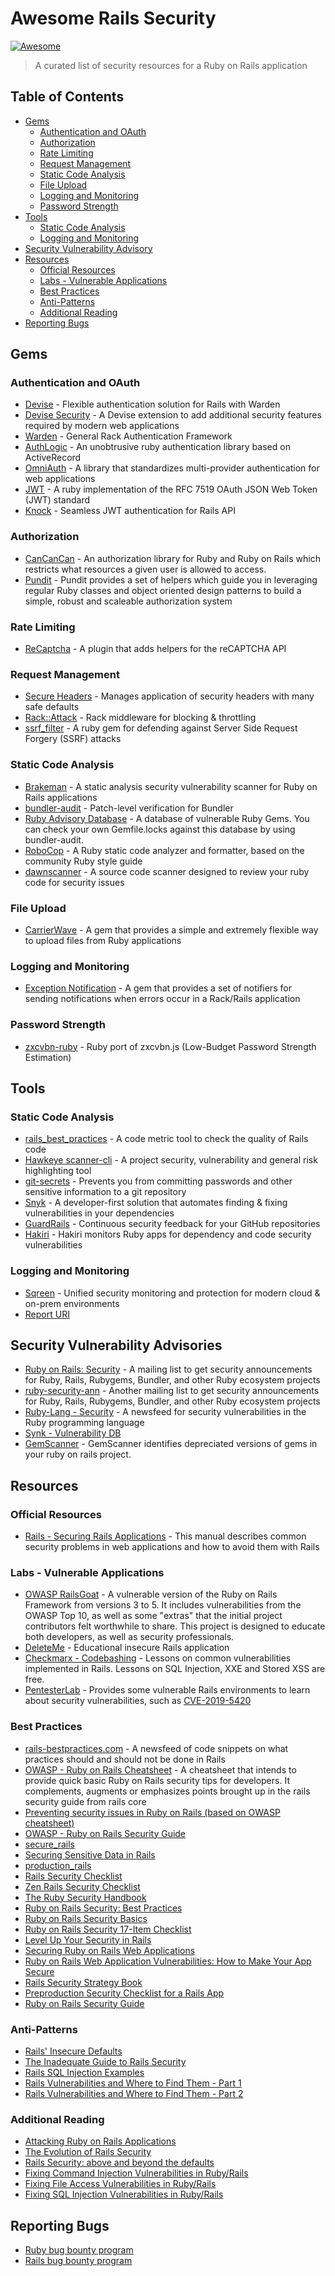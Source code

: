 # Awesome Rails Security
[![Awesome](https://awesome.re/badge.svg)](https://awesome.re)

> A curated list of security resources for a Ruby on Rails application

## Table of Contents

- [Gems](#gems)
    - [Authentication and OAuth](#authentication-and-oauth)
    - [Authorization](#authorization)
    - [Rate Limiting](#rate-limiting)
    - [Request Management](#request-management)
    - [Static Code Analysis](#static-code-analysis)
    - [File Upload](#file-upload)
    - [Logging and Monitoring](#logging-and-monitoring0)
    - [Password Strength](#password-strength)
- [Tools](#tools)
    - [Static Code Analysis](#static-code-analysis)
    - [Logging and Monitoring](#logging-and-monitoring)
- [Security Vulnerability Advisory](#security-vulnerability-advisory)
- [Resources](#resources)
    - [Official Resources](#static-code-analysis)
    - [Labs - Vulnerable Applications](#labs-vulnerable-applications)
    - [Best Practices](#best-practices)
    - [Anti-Patterns](#anti-patterns)
    - [Additional Reading](#additional-reading)
- [Reporting Bugs](#reporting-bugs)

## Gems

### Authentication and OAuth
- [Devise](https://github.com/plataformatec/devise) - Flexible authentication solution for Rails with Warden
- [Devise Security](https://github.com/devise-security/devise-security) - A Devise extension to add additional security features required by modern web applications
- [Warden](https://github.com/wardencommunity/warden) - General Rack Authentication Framework
- [AuthLogic](https://github.com/binarylogic/authlogic) - An unobtrusive ruby authentication library based on ActiveRecord
- [OmniAuth](https://github.com/omniauth/omniauth) - A library that standardizes multi-provider authentication for web applications
- [JWT](https://github.com/jwt/ruby-jwt) - A ruby implementation of the RFC 7519 OAuth JSON Web Token (JWT) standard
- [Knock](https://github.com/nsarno/knock) - Seamless JWT authentication for Rails API

### Authorization
- [CanCanCan](https://github.com/CanCanCommunity/cancancan) - An authorization library for Ruby and Ruby on Rails which restricts what resources a given user is allowed to access.
- [Pundit](https://github.com/varvet/pundit) - Pundit provides a set of helpers which guide you in leveraging regular Ruby classes and object oriented design patterns to build a simple, robust and scaleable authorization system

### Rate Limiting
- [ReCaptcha](https://github.com/ambethia/recaptcha/) - A plugin that adds helpers for the reCAPTCHA API

### Request Management
- [Secure Headers](https://github.com/twitter/secure_headers) - Manages application of security headers with many safe defaults
- [Rack::Attack](https://github.com/kickstarter/rack-attack) - Rack middleware for blocking & throttling
- [ssrf_filter](https://github.com/arkadiyt/ssrf_filter) - A ruby gem for defending against Server Side Request Forgery (SSRF) attacks

### Static Code Analysis
- [Brakeman](https://github.com/presidentbeef/brakeman) - A static analysis security vulnerability scanner for Ruby on Rails applications
- [bundler-audit](https://github.com/rubysec/bundler-audit) - Patch-level verification for Bundler
- [Ruby Advisory Database](https://github.com/rubysec/ruby-advisory-db) - A database of vulnerable Ruby Gems. You can check your own Gemfile.locks against this database by using bundler-audit.
- [RoboCop](https://github.com/rubocop-hq/rubocop) - A Ruby static code analyzer and formatter, based on the community Ruby style guide
- [dawnscanner](https://github.com/thesp0nge/dawnscanner) - A source code scanner designed to review your ruby code for security issues

### File Upload
- [CarrierWave](https://github.com/carrierwaveuploader/carrierwave) - A gem that provides a simple and extremely flexible way to upload files from Ruby applications

### Logging and Monitoring
- [Exception Notification](https://github.com/smartinez87/exception_notification) - A gem that provides a set of notifiers for sending notifications when errors occur in a Rack/Rails application

### Password Strength
- [zxcvbn-ruby](https://github.com/envato/zxcvbn-ruby) - Ruby port of zxcvbn.js (Low-Budget Password Strength Estimation)

## Tools

### Static Code Analysis
- [rails_best_practices](https://github.com/flyerhzm/rails_best_practices) - A code metric tool to check the quality of Rails code
- [Hawkeye scanner-cli](https://github.com/hawkeyesec/scanner-cli) - A project security, vulnerability and general risk highlighting tool
- [git-secrets](https://github.com/awslabs/git-secrets) - Prevents you from committing passwords and other sensitive information to a git repository
- [Snyk](https://snyk.io) - A developer-first solution that automates finding & fixing vulnerabilities in your dependencies
- [GuardRails](https://www.guardrails.io/) - Continuous security feedback for your GitHub repositories
- [Hakiri](https://hakiri.io/) - Hakiri monitors Ruby apps for dependency and code security vulnerabilities


### Logging and Monitoring
- [Sqreen](https://www.sqreen.com/) - Unified security monitoring and protection for modern cloud & on-prem environments
- [Report URI](https://report-uri.com/)

## Security Vulnerability Advisories
- [Ruby on Rails: Security](https://groups.google.com/forum/?fromgroups#!forum/rubyonrails-security) - A mailing list to get security announcements for Ruby, Rails, Rubygems, Bundler, and other Ruby ecosystem projects
- [ruby-security-ann](https://groups.google.com/forum/#!forum/ruby-security-ann) - Another mailing list to get security announcements for Ruby, Rails, Rubygems, Bundler, and other Ruby ecosystem projects
- [Ruby-Lang - Security](https://www.ruby-lang.org/en/security/) - A newsfeed for security vulnerabilities in the Ruby programming language
- [Synk - Vulnerability DB](https://snyk.io/vuln/?type=rubygems)
- [GemScanner](https://github.com/Splint3r7/GemScanner) - GemScanner identifies depreciated versions of gems in your ruby on rails project.

## Resources

### Official Resources
- [Rails - Securing Rails Applications](https://guides.rubyonrails.org/security.html) - This manual describes common security problems in web applications and how to avoid them with Rails


### Labs - Vulnerable Applications
- [OWASP RailsGoat](https://github.com/OWASP/railsgoat) - A vulnerable version of the Ruby on Rails Framework from versions 3 to 5. It includes vulnerabilities from the OWASP Top 10, as well as some "extras" that the initial project contributors felt worthwhile to share. This project is designed to educate both developers, as well as security professionals.
- [DeleteMe](https://github.com/rietta/DeleteMe) - Educational insecure Rails application
- [Checkmarx - Codebashing](https://free.codebashing.com/courses/ruby) - Lessons on common vulnerabilities implemented in Rails. Lessons on SQL Injection, XXE and Stored XSS are free.
- [PentesterLab](https://pentesterlab.com/exercises/) - Provides some vulnerable Rails environments to learn about security vulnerabilities, such as [CVE-2019-5420](https://pentesterlab.com/exercises/cve-2019-5420)

### Best Practices
- [rails-bestpractices.com](https://rails-bestpractices.com/) - A newsfeed of code snippets on what practices should and should not be done in Rails 
- [OWASP - Ruby on Rails Cheatsheet](https://github.com/OWASP/CheatSheetSeries/blob/master/cheatsheets/Ruby_on_Rails_Cheatsheet.md) - A cheatsheet that intends to provide quick basic Ruby on Rails security tips for developers. It complements, augments or emphasizes points brought up in the rails security guide from rails core
- [Preventing security issues in Ruby on Rails (based on OWASP cheatsheet)](https://medium.com/kkempin/preventing-security-issues-in-ruby-on-rails-based-on-owasp-cheatsheet-2fbca18b6a85)
- [OWASP - Ruby on Rails Security Guide](https://www.owasp.org/images/8/89/Rails_Security_2.pdf)
- [secure_rails](https://github.com/ankane/secure_rails)
- [Securing Sensitive Data in Rails](https://ankane.org/sensitive-data-rails)
- [production_rails](https://github.com/ankane/production_rails)
- [Rails Security Checklist](https://github.com/eliotsykes/rails-security-checklist)
- [Zen Rails Security Checklist
](https://github.com/brunofacca/zen-rails-security-checklist)
- [The Ruby Security Handbook](https://www.sqreen.com/checklists/ruby-security-handbook)
- [Ruby on Rails Security: Best Practices](https://www.codementor.io/ruby-on-rails/tutorial/ruby-on-rails-security-best-practices)
- [Ruby on Rails Security Basics](https://www.netsparker.com/blog/web-security/ruby-on-rails-security-basics/)
- [Ruby on Rails Security 17-Item Checklist](https://www.engineyard.com/blog/ruby-on-rails-security-checklist)
- [Level Up Your Security in Rails](https://blog.codeship.com/level-up-your-security-in-rails/)
- [Securing Ruby on Rails Web Applications](https://www.immun.io/hubfs/Immunio_2016/Content/Marketing/Securing_Ruby_on_Rails_Web_Applications_eBook.pdf)
- [Ruby on Rails Web Application Vulnerabilities: How to Make Your App Secure](https://rubygarage.org/blog/ruby-on-rails-web-application-vulnerabilities-how-to-make-your-app-secure)
- [Rails Security Strategy Book](https://bauland42.com/ruby-on-rails-security-strategy)
- [Preproduction Security Checklist for a Rails App](https://blog.codeship.com/preproduction-checklist-for-a-rails-app/)
- [Ruby on Rails Security Guide](https://sloboda-studio.com/blog/ruby-on-rails-security-guide/)

### Anti-Patterns
- [Rails' Insecure Defaults](https://codeclimate.com/blog/rails-insecure-defaults/)
- [The Inadequate Guide to Rails Security](https://www.honeybadger.io/blog/ruby-security-tutorial-and-rails-security-guide/)
- [Rails SQL Injection Examples](https://rails-sqli.org/)
- [Rails Vulnerabilities and Where to Find Them - Part 1](https://www.vdalabs.com/2018/01/12/rails-vulnerabilities-find-part-1/)
- [Rails Vulnerabilities and Where to Find Them - Part 2](https://www.vdalabs.com/2018/01/16/rails-vulnerabilities-find-part-2/)

### Additional Reading
- [Attacking Ruby on Rails Applications](http://www.phrack.org/issues/69/12.html#article)
- [The Evolution of Rails Security](https://speakerdeck.com/presidentbeef/the-evolution-of-rails-security)
- [Rails Security: above and beyond the defaults](https://www.randomerrata.com/articles/2017/rails-security/)
- [Fixing Command Injection Vulnerabilities in Ruby/Rails](http://gavinmiller.io/2015/fixing-command-injection-vulnerabilities/)
- [Fixing File Access Vulnerabilities in Ruby/Rails](http://gavinmiller.io/2015/fixing-file-access-vulnerabilities-in-ruby-and-rails/)
- [Fixing SQL Injection Vulnerabilities in Ruby/Rails](http://gavinmiller.io/2015/fixing-sql-injection-vulnerabilities/)

## Reporting Bugs
- [Ruby bug bounty program](https://hackerone.com/ruby)
- [Rails bug bounty program](https://hackerone.com/rails)
